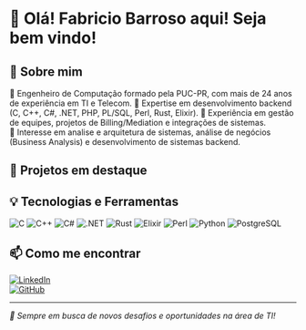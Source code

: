 <!-- ## Hi there 👋

**fsbarroso/fsbarroso** is a ✨ _special_ ✨ repository because its `README.md` (this file) appears on your GitHub profile.

Here are some ideas to get you started:

- 🔭 I’m currently working on ...
- 🌱 I’m currently learning ...
- 👯 I’m looking to collaborate on ...
- 🤔 I’m looking for help with ...
- 💬 Ask me about ...
- 📫 How to reach me: ...
- 😄 Pronouns: ...
- ⚡ Fun fact: ...

-->
# 👋 Olá! Fabricio Barroso aqui!  Seja bem vindo!

## 🚀 Sobre mim
💼 Engenheiro de Computação formado pela PUC-PR, com mais de 24 anos de experiência em TI e Telecom. 
🔹 Expertise em desenvolvimento backend (C, C++, C#, .NET, PHP, PL/SQL, Perl, Rust, Elixir). 
🔹 Experiência em gestão de equipes, projetos de Billing/Mediation e integrações de sistemas.  
🔹 Interesse em analise e arquitetura de sistemas, análise de negócios (Business Analysis) e desenvolvimento de sistemas backend.


## 📌 Projetos em destaque
<!-- - [🔗 GranOffers](https://www.granoffers.online) - Página com links para ofertas de produtos físicos.  
- [🔗 Portal Corporativo](#) - Sistema PHP com área logada para manutenção de blog e notícias.  
- [🔗 Simulador de Padaria](#) - Aplicação C para gerenciamento de pedidos e estoque.  -->

## 💡 Tecnologias e Ferramentas
![C](https://img.shields.io/badge/C-00599C?style=for-the-badge&logo=c&logoColor=white)
![C++](https://img.shields.io/badge/C++-00599C?style=for-the-badge&logo=c%2b%2b&logoColor=white)
![C#](https://img.shields.io/badge/C#-00599C?style=for-the-badge&logo=c#%2b%2b&logoColor=white)
![.NET](https://img.shields.io/badge/.net-00599C?style=for-the-badge&logo=.net%2b%2b&logoColor=white)
![Rust](https://img.shields.io/badge/Rust-000000?style=for-the-badge&logo=rust&logoColor=white)
![Elixir](https://img.shields.io/badge/Elixir-4B275F?style=for-the-badge&logo=elixir&logoColor=white)
![Perl](https://img.shields.io/badge/Perl-39457E?style=for-the-badge&logo=perl&logoColor=white)
![Python](https://img.shields.io/badge/Python-3776AB?style=for-the-badge&logo=python&logoColor=white)
![PostgreSQL](https://img.shields.io/badge/PostgreSQL-336791?style=for-the-badge&logo=postgresql&logoColor=white)
<!--![Redis](https://img.shields.io/badge/Redis-DC382D?style=for-the-badge&logo=redis&logoColor=white)-->

## 📫 Como me encontrar
[![LinkedIn](https://img.shields.io/badge/LinkedIn-0077B5?style=for-the-badge&logo=linkedin&logoColor=white)](https://www.linkedin.com/in/seu-perfil/)  
[![GitHub](https://img.shields.io/badge/GitHub-181717?style=for-the-badge&logo=github&logoColor=white)](https://github.com/seu-usuario)  

---
_🎯 Sempre em busca de novos desafios e oportunidades na área de TI!_

